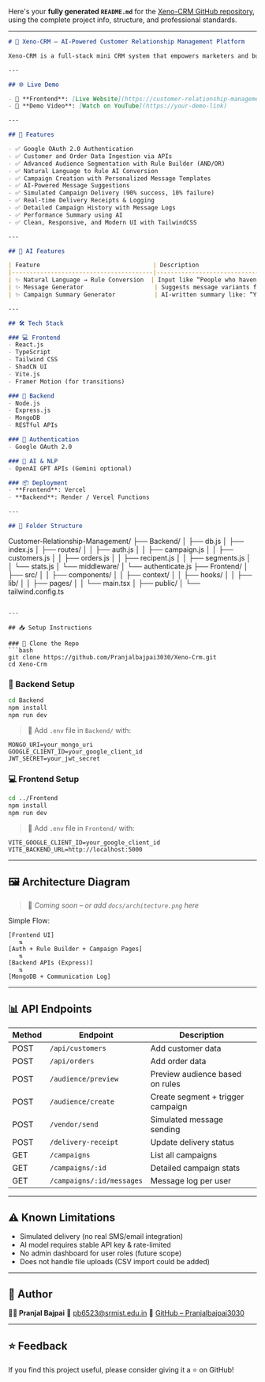 Here's your **fully generated `README.md`** for the [Xeno-CRM GitHub repository](https://github.com/Pranjalbajpai3030/Xeno-Crm), using the complete project info, structure, and professional standards.

---

```markdown
# 🚀 Xeno-CRM – AI-Powered Customer Relationship Management Platform

Xeno-CRM is a full-stack mini CRM system that empowers marketers and businesses to create dynamic audience segments, deliver personalized campaigns, and intelligently track delivery results using AI enhancements. Built with modern technologies, this system simulates real-world CRM behavior and integrates machine intelligence to make campaign management smarter and faster.

---

## 🌐 Live Demo

- 🔗 **Frontend**: [Live Website](https://customer-relationship-management-three.vercel.app/login)
- 🎥 **Demo Video**: [Watch on YouTube](https://your-demo-link)

---

## 🧩 Features

- ✅ Google OAuth 2.0 Authentication
- ✅ Customer and Order Data Ingestion via APIs
- ✅ Advanced Audience Segmentation with Rule Builder (AND/OR)
- ✅ Natural Language to Rule AI Conversion
- ✅ Campaign Creation with Personalized Message Templates
- ✅ AI-Powered Message Suggestions
- ✅ Simulated Campaign Delivery (90% success, 10% failure)
- ✅ Real-time Delivery Receipts & Logging
- ✅ Detailed Campaign History with Message Logs
- ✅ Performance Summary using AI
- ✅ Clean, Responsive, and Modern UI with TailwindCSS

---

## 🧠 AI Features

| Feature                                | Description                                                                 |
|----------------------------------------|-----------------------------------------------------------------------------|
| ✨ Natural Language → Rule Conversion  | Input like “People who haven’t shopped in 6 months and spent over ₹5K” → structured filters |
| ✨ Message Generator                    | Suggests message variants from campaign objectives using GPT                |
| ✨ Campaign Summary Generator           | AI-written summary like: “You reached 1,284 users, with 1,140 delivered…”   |

---

## 🛠 Tech Stack

### 💻 Frontend
- React.js
- TypeScript
- Tailwind CSS
- ShadCN UI
- Vite.js
- Framer Motion (for transitions)

### 🔧 Backend
- Node.js
- Express.js
- MongoDB
- RESTful APIs

### 🔐 Authentication
- Google OAuth 2.0

### 🤖 AI & NLP
- OpenAI GPT APIs (Gemini optional)

### 📦 Deployment
- **Frontend**: Vercel  
- **Backend**: Render / Vercel Functions

---

## 📁 Folder Structure

```

Customer-Relationship-Management/
├── Backend/
│   ├── db.js
│   ├── index.js
│   ├── routes/
│   │   ├── auth.js
│   │   ├── campaign.js
│   │   ├── customers.js
│   │   ├── orders.js
│   │   ├── recipent.js
│   │   ├── segments.js
│   │   └── stats.js
│   └── middleware/
│       └── authenticate.js
├── Frontend/
│   ├── src/
│   │   ├── components/
│   │   ├── context/
│   │   ├── hooks/
│   │   ├── lib/
│   │   ├── pages/
│   │   └── main.tsx
│   ├── public/
│   └── tailwind.config.ts

````

---

## 📥 Setup Instructions

### 🚀 Clone the Repo
```bash
git clone https://github.com/Pranjalbajpai3030/Xeno-Crm.git
cd Xeno-Crm
````

### 🔧 Backend Setup

```bash
cd Backend
npm install
npm run dev
```

> 📌 Add `.env` file in `Backend/` with:

```
MONGO_URI=your_mongo_uri
GOOGLE_CLIENT_ID=your_google_client_id
JWT_SECRET=your_jwt_secret
```

### 💻 Frontend Setup

```bash
cd ../Frontend
npm install
npm run dev
```

> 📌 Add `.env` file in `Frontend/` with:

```
VITE_GOOGLE_CLIENT_ID=your_google_client_id
VITE_BACKEND_URL=http://localhost:5000
```

---

## 🖼️ Architecture Diagram

> 📌 *Coming soon – or add `docs/architecture.png` here*

Simple Flow:

```
[Frontend UI] 
   ⇅ 
[Auth + Rule Builder + Campaign Pages] 
   ⇅ 
[Backend APIs (Express)] 
   ⇅ 
[MongoDB + Communication Log] 
```

---

## 📊 API Endpoints

| Method | Endpoint                  | Description                       |
| ------ | ------------------------- | --------------------------------- |
| POST   | `/api/customers`          | Add customer data                 |
| POST   | `/api/orders`             | Add order data                    |
| POST   | `/audience/preview`       | Preview audience based on rules   |
| POST   | `/audience/create`        | Create segment + trigger campaign |
| POST   | `/vendor/send`            | Simulated message sending         |
| POST   | `/delivery-receipt`       | Update delivery status            |
| GET    | `/campaigns`              | List all campaigns                |
| GET    | `/campaigns/:id`          | Detailed campaign stats           |
| GET    | `/campaigns/:id/messages` | Message log per user              |

---

## ⚠️ Known Limitations

* Simulated delivery (no real SMS/email integration)
* AI model requires stable API key & rate-limited
* No admin dashboard for user roles (future scope)
* Does not handle file uploads (CSV import could be added)

---

## 🙋 Author

**👨‍💻 Pranjal Bajpai**
📧 [pb6523@srmist.edu.in](mailto:pb6523@srmist.edu.in)
🔗 [GitHub – Pranjalbajpai3030](https://github.com/Pranjalbajpai3030)

---


## ⭐️ Feedback

If you find this project useful, please consider giving it a ⭐️ on GitHub!

```

